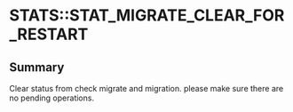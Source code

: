 # STATS::STAT_MIGRATE_CLEAR_FOR_RESTART

## Summary
Clear status from check migrate and migration. please make sure there are no pending operations.